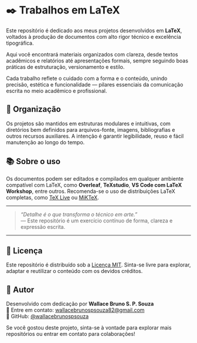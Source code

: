 # ✒️ Trabalhos em LaTeX

Este repositório é dedicado aos meus projetos desenvolvidos em **LaTeX**, voltados à produção de documentos com alto rigor técnico e excelência tipográfica.

Aqui você encontrará materiais organizados com clareza, desde textos acadêmicos e relatórios até apresentações formais, sempre seguindo boas práticas de estruturação, versionamento e estilo.

Cada trabalho reflete o cuidado com a forma e o conteúdo, unindo precisão, estética e funcionalidade — pilares essenciais da comunicação escrita no meio acadêmico e profissional.

## 🧩 Organização

Os projetos são mantidos em estruturas modulares e intuitivas, com diretórios bem definidos para arquivos-fonte, imagens, bibliografias e outros recursos auxiliares. A intenção é garantir legibilidade, reuso e fácil manutenção ao longo do tempo.

## 📚 Sobre o uso

Os documentos podem ser editados e compilados em qualquer ambiente compatível com LaTeX, como **Overleaf**, **TeXstudio**, **VS Code com LaTeX Workshop**, entre outros. Recomenda-se o uso de distribuições LaTeX completas, como [TeX Live](https://www.tug.org/texlive/) ou [MiKTeX](https://miktex.org/).

---

> _“Detalhe é o que transforma o técnico em arte.”_  
> — Este repositório é um exercício contínuo de forma, clareza e expressão escrita.

---

## 📄 Licença

Este repositório é distribuído sob a [Licença MIT](LICENSE). Sinta-se livre para explorar, adaptar e reutilizar o conteúdo com os devidos créditos.

## 👤 Autor

Desenvolvido com dedicação por **Wallace Bruno S. P. Souza**  
📧 Entre em contato: [wallacebrunospsouza82@gmail.com](mailto:wallacebrunospsouza82@gmail.com)  
🔗 GitHub: [@wallacebrunospsouza](https://github.com/wallacebrunospsouza)

Se você gostou deste projeto, sinta-se à vontade para explorar mais repositórios ou entrar em contato para colaborações!

